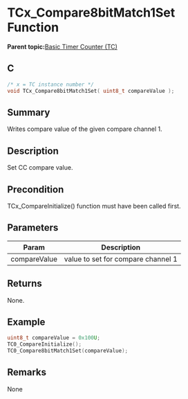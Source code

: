 # TCx\_Compare8bitMatch1Set Function

**Parent topic:**[Basic Timer Counter \(TC\)](GUID-D805E0EA-6923-41A3-A27E-5A159783D12C.md)

## C

```c
/* x = TC instance number */
void TCx_Compare8bitMatch1Set( uint8_t compareValue );
```

## Summary

Writes compare value of the given compare channel 1.

## Description

Set CC compare value.

## Precondition

TCx\_CompareInitialize\(\) function must have been called first.

## Parameters

|Param|Description|
|-----|-----------|
|compareValue|value to set for compare channel 1|

## Returns

None.

## Example

```c
uint8_t compareValue = 0x100U;
TC0_CompareInitialize();
TC0_Compare8bitMatch1Set(compareValue);
```

## Remarks

None

